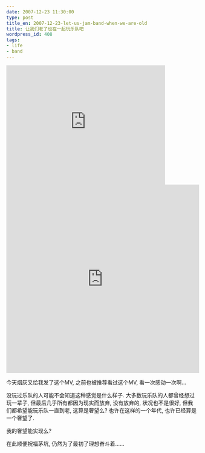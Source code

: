 ```yaml
---
date: 2007-12-23 11:30:00
type: post
title_en: 2007-12-23-let-us-jam-band-when-we-are-old
title: 让我们老了也在一起玩乐队吧
wordpress_id: 408
tags:
- life
- band
---
```


<iframe width="420" height="315" src="http://www.youtube.com/embed/mqlZVBcs1Wg" frameborder="0" allowfullscreen></iframe>

<iframe height=498 width=510 src="http://player.youku.com/embed/XMzIyMDAxNTQ4" frameborder=0 allowfullscreen></iframe>

今天烟灰又给我发了这个MV, 之前也被推荐看过这个MV, 看一次感动一次啊...

没玩过乐队的人可能不会知道这种感觉是什么样子. 大多数玩乐队的人都曾经想过玩一辈子, 但最后几乎所有都因为现实而放弃, 没有放弃的, 状况也不是很好, 但我们都希望能玩乐队一直到老, 这算是奢望么? 也许在这样的一个年代, 也许已经算是一个奢望了.

我的奢望能实现么?

在此顺便祝福茅坑, 仍然为了最初了理想奋斗着......
